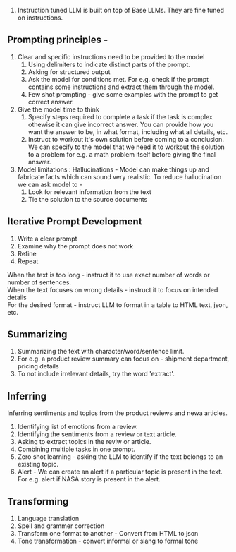 1. Instruction tuned LLM is built on top of Base LLMs. They are fine tuned on instructions.
## Prompting principles -
1. Clear and specific instructions need to be provided to the model
    1. Using delimiters to indicate distinct parts of the prompt.
    2. Asking for structured output
    3. Ask the model for conditions met. For e.g. check if the prompt contains some instructions and extract them through the model.
    4. Few shot prompting - give some examples with the prompt to get correct answer.
2. Give the model time to think
    1. Specify steps required to complete a task if the task is complex othewise it can give incorrect answer. You can provide how you want the answer to be, in what format, including what all details, etc.
    2. Instruct to workout it's own solution before coming to a conclusion. We can specify to the model that we need it to workout the solution to a problem for e.g. a math problem itself before giving the final answer.
3. Model limitations : Hallucinations - Model can make things up and fabricate facts which can sound very realistic. To reduce hallucination we can ask model to -
    1. Look for relevant information from the text
    2.  Tie the solution to the source documents
  
## Iterative Prompt Development
1. Write a clear prompt
2. Examine why the prompt does not work
3. Refine
4. Repeat

When the text is too long - instruct it to use exact number of words or number of sentences.\
When the text focuses on wrong details - instruct it to focus on intended details\
For the desired format - instruct LLM to format in a table to HTML text, json, etc.

## Summarizing
1. Summarizing the text with character/word/sentence limit.
2. For e.g. a product review summary can focus on - shipment department, pricing details
3. To not include irrelevant details, try the word 'extract'.

## Inferring
Inferring sentiments and topics from the product reviews and newa articles.
1. Identifying list of emotions from a review.
2. Identifying the sentiments from a review or text article.
3. Asking to extract topics in the reviw or article.
4. Combining multiple tasks in one prompt.
5. Zero shot learning - asking the LLM to identify if the text belongs to an existing topic.
6. Alert - We can create an alert if a particular topic is present in the text. For e.g. alert if NASA story is present in the alert.

## Transforming
1. Language translation
2. Spell and grammer correction
3. Transform one format to another - Convert from HTML to json
4. Tone transformation - convert informal or slang to formal tone

